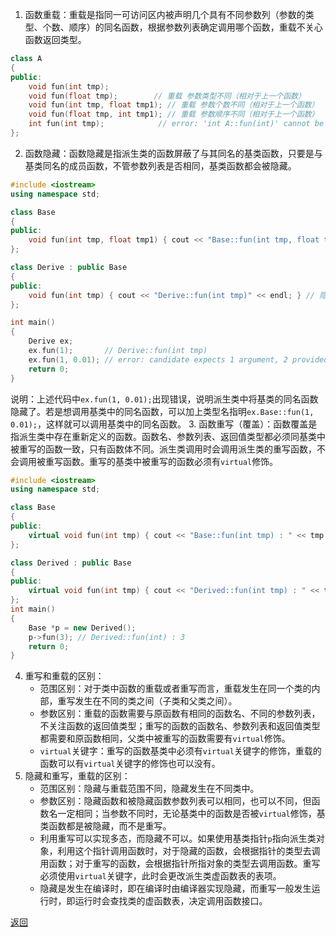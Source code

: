 1. 函数重载：重载是指同一可访问区内被声明几个具有不同参数列（参数的类型、个数、顺序）的同名函数，根据参数列表确定调用哪个函数，重载不关心函数返回类型。
```cpp
class A
{
public:
    void fun(int tmp);
    void fun(float tmp);        // 重载 参数类型不同（相对于上一个函数）
    void fun(int tmp, float tmp1); // 重载 参数个数不同（相对于上一个函数）
    void fun(float tmp, int tmp1); // 重载 参数顺序不同（相对于上一个函数）
    int fun(int tmp);            // error: 'int A::fun(int)' cannot be overloaded 错误：注意重载不关心函数返回类型
};
```
2. 函数隐藏：函数隐藏是指派生类的函数屏蔽了与其同名的基类函数，只要是与基类同名的成员函数，不管参数列表是否相同，基类函数都会被隐藏。
```cpp
#include <iostream>
using namespace std;

class Base
{
public:
    void fun(int tmp, float tmp1) { cout << "Base::fun(int tmp, float tmp1)" << endl; }
};

class Derive : public Base
{
public:
    void fun(int tmp) { cout << "Derive::fun(int tmp)" << endl; } // 隐藏基类中的同名函数
};

int main()
{
    Derive ex;
    ex.fun(1);       // Derive::fun(int tmp)
    ex.fun(1, 0.01); // error: candidate expects 1 argument, 2 provided
    return 0;
}
```
说明：上述代码中`ex.fun(1, 0.01);`出现错误，说明派生类中将基类的同名函数隐藏了。若是想调用基类中的同名函数，可以加上类型名指明`ex.Base::fun(1, 0.01);`，这样就可以调用基类中的同名函数。
3. 函数重写（覆盖）：函数覆盖是指派生类中存在重新定义的函数。函数名、参数列表、返回值类型都必须同基类中被重写的函数一致，只有函数体不同。派生类调用时会调用派生类的重写函数，不会调用被重写函数。重写的基类中被重写的函数必须有`virtual`修饰。
```cpp
#include <iostream>
using namespace std;

class Base
{
public:
    virtual void fun(int tmp) { cout << "Base::fun(int tmp) : " << tmp << endl; }
};

class Derived : public Base
{
public:
    virtual void fun(int tmp) { cout << "Derived::fun(int tmp) : " << tmp << endl; } // 重写基类中的 fun 函数
};
int main()
{
    Base *p = new Derived();
    p->fun(3); // Derived::fun(int) : 3
    return 0;
}
```
4. 重写和重载的区别：
	- 范围区别：对于类中函数的重载或者重写而言，重载发生在同一个类的内部，重写发生在不同的类之间（子类和父类之间）。
	- 参数区别：重载的函数需要与原函数有相同的函数名、不同的参数列表，不关注函数的返回值类型；重写的函数的函数名、参数列表和返回值类型都需要和原函数相同，父类中被重写的函数需要有`virtual`修饰。
	- `virtual`关键字：重写的函数基类中必须有`virtual`关键字的修饰，重载的函数可以有`virtual`关键字的修饰也可以没有。
5. 隐藏和重写，重载的区别：
	- 范围区别：隐藏与重载范围不同，隐藏发生在不同类中。
	- 参数区别：隐藏函数和被隐藏函数参数列表可以相同，也可以不同，但函数名一定相同；当参数不同时，无论基类中的函数是否被`virtual`修饰，基类函数都是被隐藏，而不是重写。
	- 利用重写可以实现多态，而隐藏不可以。如果使用基类指针`p`指向派生类对象，利用这个指针调用函数时，对于隐藏的函数，会根据指针的类型去调用函数；对于重写的函数，会根据指针所指对象的类型去调用函数。重写必须使用`virtual`关键字，此时会更改派生类虚函数表的表项。
	- 隐藏是发生在编译时，即在编译时由编译器实现隐藏，而重写一般发生运行时，即运行时会查找类的虚函数表，决定调用函数接口。

[返回](C++面向对象/readme)